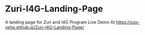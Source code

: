 # Zuri-I4G-Landing-Page
A landing page for Zuri and I4G Program
Live Demo At https://ozo-vehe.github.io/Zuri-I4G-Landing-Page/
